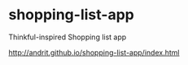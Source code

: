 shopping-list-app
=================

Thinkful-inspired Shopping list app

http://andrit.github.io/shopping-list-app/index.html
